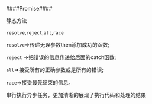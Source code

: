 ####Promise####


静态方法

`resolve`,`reject`,`all`,`race`

`resolve`=>传递无误参数then添加成功的函数;

`reject` =>把错误的信息传递给后面的catch函数;

`all`=>接受所有的正确参数或是所有的错误;

`race`=>接受最先结束的信息。

串行执行异步任务，更加清晰的展现了执行代码和处理的结果